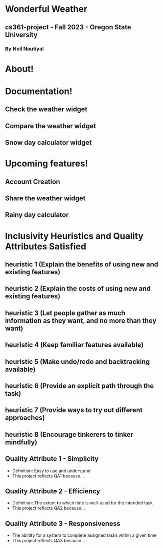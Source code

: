 # Wonderful Weather
## cs361-project - Fall 2023 - Oregon State University
### By Neil Nautiyal

# About!


# Documentation!
## Check the weather widget
## Compare the weather widget
## Snow day calculator widget


# Upcoming features!
## Account Creation
## Share the weather widget
## Rainy day calculator


# Inclusivity Heuristics and Quality Attributes Satisfied
## heuristic 1 (Explain the benefits of using new and existing features)
## heuristic 2 (Explain the costs of using new and existing features)
## heuristic 3 (Let people gather as much information as they want, and no more than they want)
## heuristic 4 (Keep familiar features available)
## heuristic 5 (Make undo/redo and backtracking available)
## heuristic 6 (Provide an explicit path through the task)
## heuristic 7 (Provide ways to try out different approaches)
## heuristic 8 (Encourage tinkerers to tinker mindfully)
## Quality Attribute 1 - Simplicity 
* Definition: Easy to use and understand
* This project reflects QA1 because...
## Quality Attribute 2 - Efficiency 
* Definition: The extent to which time is well-used for the intended task
* This project reflects QA2 because...
## Quality Attribute 3 - Responsiveness
* The abiltity for a system to complete assigned tasks within a given time
* This project reflects QA3 because...
